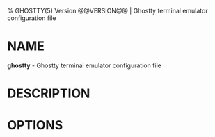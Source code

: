 % GHOSTTY(5) Version @@VERSION@@ | Ghostty terminal emulator configuration file

# NAME

**ghostty** - Ghostty terminal emulator configuration file

# DESCRIPTION

# OPTIONS
